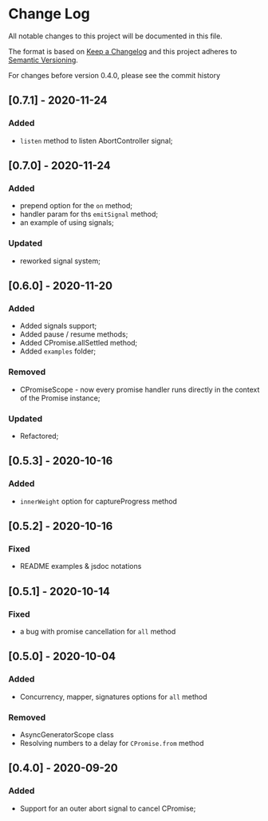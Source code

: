 # Change Log
All notable changes to this project will be documented in this file.

The format is based on [Keep a Changelog](http://keepachangelog.com/)
and this project adheres to [Semantic Versioning](http://semver.org/).

For changes before version 0.4.0, please see the commit history

## [0.7.1] - 2020-11-24

### Added 
- `listen` method to listen AbortController signal;

## [0.7.0] - 2020-11-24

### Added
- prepend option for the `on` method;
- handler param for ths `emitSignal` method;
- an example of using signals;

### Updated
- reworked signal system;

## [0.6.0] - 2020-11-20

### Added
- Added signals support;
- Added pause / resume methods;
- Added CPromise.allSettled method;
- Added `examples` folder;

### Removed
- CPromiseScope - now every promise handler runs directly in the context of the Promise instance;

### Updated
- Refactored;

## [0.5.3] - 2020-10-16

### Added
- `innerWeight` option for captureProgress method

## [0.5.2] - 2020-10-16

### Fixed
- README examples & jsdoc notations

## [0.5.1] - 2020-10-14

### Fixed
- a bug with promise cancellation for `all` method

## [0.5.0] - 2020-10-04

### Added

- Concurrency, mapper, signatures options for `all` method

### Removed

- AsyncGeneratorScope class
- Resolving numbers to a delay for `CPromise.from` method 

## [0.4.0] - 2020-09-20

### Added

- Support for an outer abort signal to cancel CPromise;
